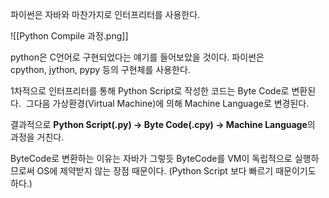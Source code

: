 파이썬은 자바와 마찬가지로 인터프리터를 사용한다.

![[Python Compile 과정.png]]

python은 C언어로 구현되었다는 얘기를 들어보았을 것이다.
파이썬은 cpython, jython, pypy 등의 구현체를 사용한다.

1차적으로 인터프리터를 통해 Python Script로 작성한 코드는 Byte Code로 변환된다. 
그다음 가상환경(Virtual Machine)에 의해 Machine Language로 변경된다.

결과적으로
**Python Script(.py) -> Byte Code(.cpy) -> Machine Language**의 과정을 거친다.

ByteCode로 변환하는 이유는 자바가 그렇듯 
ByteCode를 VM이 독립적으로 실행하므로써 OS에 제약받지 않는 장점 때문이다.
(Python Script 보다 빠르기 때문이기도 하다.)
